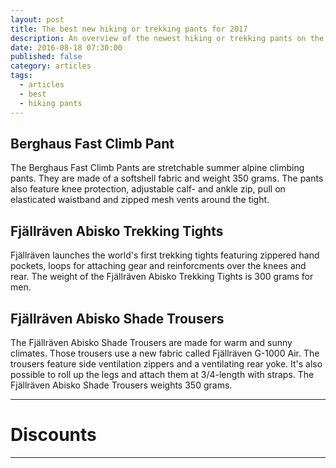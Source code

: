 ```yaml
---
layout: post
title: The best new hiking or trekking pants for 2017
description: An overview of the newest hiking or trekking pants on the market.
date: 2016-08-18 07:30:00
published: false
category: articles
tags:
  - articles
  - best
  - hiking pants
---
```


## Berghaus Fast Climb Pant
The Berghaus Fast Climb Pants are stretchable summer alpine climbing pants. They are made of a softshell fabric and weight 350 grams. The pants also feature knee protection, adjustable calf- and ankle zip, pull on elasticated waistband and zipped mesh vents around the tight. 

<!--more-->

## Fjällräven Abisko Trekking Tights
Fjällräven launches the world's first trekking tights featuring zippered hand pockets, loops for attaching gear and reinforcments over the knees and rear. The weight of the Fjällräven Abisko Trekking Tights is 300 grams for men.

## Fjällräven Abisko Shade Trousers
The Fjällräven Abisko Shade Trousers are made for warm and sunny climates. Those trousers use a new fabric called Fjällräven G-1000 Air. The trousers feature side ventilation zippers and a ventilating rear yoke. It's also possible to roll up the legs and attach them at 3/4-length with straps. The Fjällräven Abisko Shade Trousers weights 350 grams.


---

# Discounts
<div class="row">
  <div class="col-sm-12">
<center>
 <script type="text/javascript" src="http://classic.avantlink.com/api.php?affiliate_id=125311&module=ProductSearch&output=js&website_id=150351&search_term=hiking AND rain AND pants AND men&search_advanced_syntax=1&merchant_ids=10008%7C10060%7C11741%7C10913%7C11243%7C10785%7C10086%7C13273%7C10083%7C10248%7C10049%7C10921%7C10279%7C10345%7C10593%7C10337%7C10943&search_on_sale_only=1&search_price_minimum=200&search_on_sale_level=20&search_results_layout=list&search_results_fields=Product+Name%7CSale+Price%7CPrice+Discount+Percent&search_results_count=8&search_results_sort_order=Sale+Price"></script>
</center>
  </div>
</div>

---

<script type="text/javascript">
amzn_assoc_placement = "adunit0";
amzn_assoc_search_bar = "true";
amzn_assoc_tracking_id = "hikeve-20";
amzn_assoc_search_bar_position = "top";
amzn_assoc_ad_mode = "search";
amzn_assoc_ad_type = "smart";
amzn_assoc_marketplace = "amazon";
amzn_assoc_region = "US";
amzn_assoc_title = "GPS Outdoor Watches";
amzn_assoc_default_search_phrase = "suunto spartan";
amzn_assoc_default_category = "All";
amzn_assoc_linkid = "edb1d00e614ad3a35eb0a5421405645c";
</script>
<script src="//z-na.amazon-adsystem.com/widgets/onejs?MarketPlace=US"></script>

